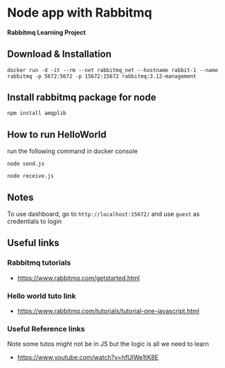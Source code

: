 # Node app with Rabbitmq

#### Rabbitmq Learning Project

## Download & Installation

```
docker run -d -it --rm --net rabbitmq_net --hostname rabbit-1 --name rabbitmq -p 5672:5672 -p 15672:15672 rabbitmq:3.12-management
```

## Install rabbitmq package for node

```
npm install amqplib
```

## How to run HelloWorld

run the following command in docker console

```
node send.js
```

```
node receive.js
```

## Notes

To use dashboard, go to `http://localhost:15672/` and use `guest` as credentials to login

## Useful links

### Rabbitmq tutorials

- https://www.rabbitmq.com/getstarted.html

### Hello world tuto link

- https://www.rabbitmq.com/tutorials/tutorial-one-javascript.html

### Useful Reference links

Note some tutos might not be in JS but the logic is all we need to learn

- https://www.youtube.com/watch?v=hfUIWe1tK8E
